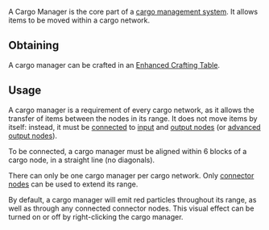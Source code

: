 A Cargo Manager is the core part of a [cargo management system](https://github.com/Slimefun/Slimefun4/wiki/Cargo-Management). It allows items to be moved within a cargo network.

## Obtaining
A cargo manager can be crafted in an [Enhanced Crafting Table](https://github.com/Slimefun/Slimefun4/wiki/Enhanced-Crafting-Table).

## Usage
A cargo manager is a requirement of every cargo network, as it allows the transfer of items between the nodes in its range. It does not move items by itself: instead, it must be [connected](https://github.com/Slimefun/Slimefun4/wiki/Connector-Node) to [input](https://github.com/Slimefun/Slimefun4/wiki/Input-Node) and [output nodes](https://github.com/Slimefun/Slimefun4/wiki/Output-Node) (or [advanced output nodes](https://github.com/Slimefun/Slimefun4/wiki/Advanced-Output-Node)).

To be connected, a cargo manager must be aligned within 6 blocks of a cargo node, in a straight line (no diagonals).

There can only be one cargo manager per cargo network. Only [connector nodes](https://github.com/Slimefun/Slimefun4/wiki/Connector-Node) can be used to extend its range.

By default, a cargo manager will emit red particles throughout its range, as well as through any connected connector nodes. This visual effect can be turned on or off by right-clicking the cargo manager.